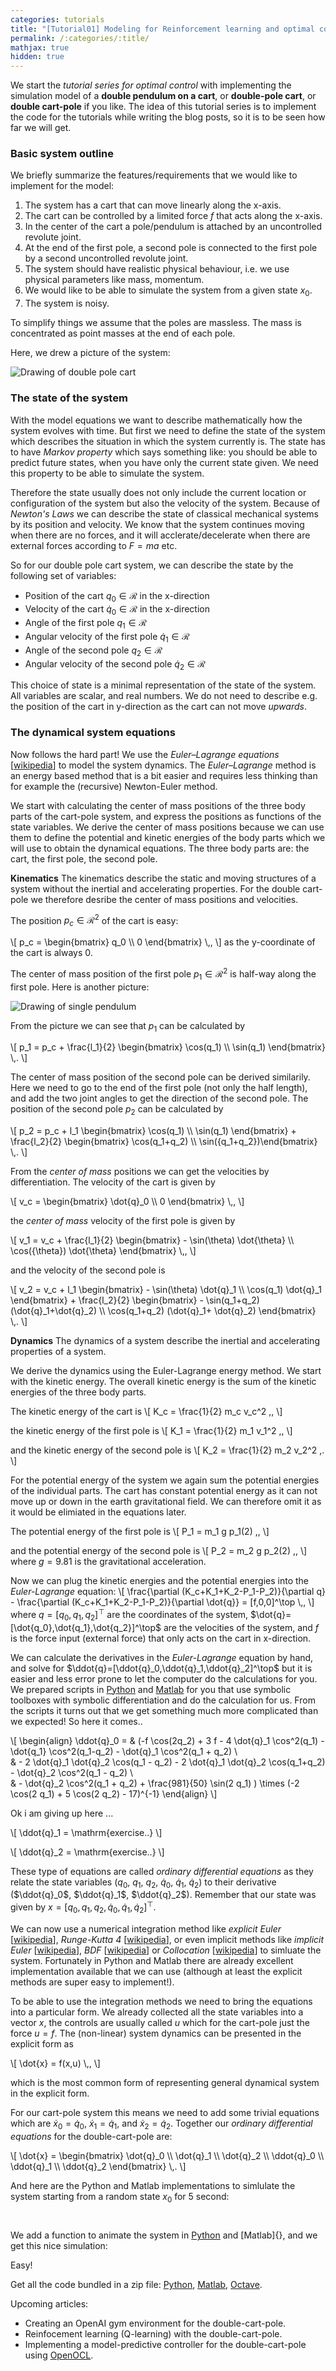 ```yaml
---
categories: tutorials
title: "[Tutorial01] Modeling for Reinforcement learning and optimal control: Double pendulum on cart"
permalink: /:categories/:title/
mathjax: true
hidden: true
---
```


We start the *tutorial series for optimal control* with implementing the simulation model of a **double pendulum on a cart**, or **double-pole cart**, or **double cart-pole** if you like. 
The idea of this tutorial series is to implement the code for the tutorials while writing the blog posts, so it is to be seen how far we will get.

### Basic system outline

We briefly summarize the features/requirements that we would like to implement for the model:

1. The system has a cart that can move linearly along the x-axis.
2. The cart can be controlled by a limited force $f$ that acts along the x-axis.
3. In the center of the cart a pole/pendulum is attached by an uncontrolled revolute joint.
4. At the end of the first pole, a second pole is connected to the first pole by a second uncontrolled revolute joint.
5. The system should have realistic physical behaviour, i.e. we use physical parameters like mass, momentum.
6. We would like to be able to simulate the system from a given state $x_0$.
7. The system is noisy.

To simplify things we assume that the poles are massless. The mass is concentrated as point masses at the end of each pole.

Here, we drew a picture of the system:

![Drawing of double pole cart](/assets/posts/drawing_dpcart.jpg)

### The state of the system

With the model equations we want to describe mathematically how the system evolves with time. But first we need to define the state of the system which describes the situation in which the system currently is. The state has to have *Markov property* which says something like: you should be able to predict future states, when you have only the current state given. We need this property to be able to simulate the system.

Therefore the state usually does not only include the current location or configuration of the system but also the velocity of the system. Because of *Newton's Laws* we can describe the state of classical mechanical systems by its position and velocity. We know that the system continues moving when there are no forces, and it will acclerate/decelerate when there are external forces according to $F=m a$ etc.

So for our double pole cart system, we can describe the state by the following set of variables:
* Position of the cart $q_0 \in \mathcal{R}$ in the x-direction
* Velocity of the cart $\dot{q}_0 \in \mathcal{R}$ in the x-direction
* Angle of the first pole $q_1 \in \mathcal{R}$
* Angular velocity of the first pole $\dot{q}_1 \in \mathcal{R}$
* Angle of the second pole $q_2 \in \mathcal{R}$
* Angular velocity of the second pole $\dot{q}_2 \in \mathcal{R}$

This choice of state is a minimal representation of the state of the system. All variables are scalar, and real numbers. We do not need to describe e.g. the position of the cart in y-direction as the cart can not move *upwards*.

### The dynamical system equations

Now follows the hard part! We use the *Euler–Lagrange equations* [[wikipedia](https://en.wikipedia.org/wiki/Euler%E2%80%93Lagrange_equation)] to model the system dynamics. The *Euler–Lagrange* method is an energy based method that is a bit easier and requires less thinking than for example the (recursive) Newton-Euler method.

We start with calculating the center of mass positions of the three body parts of the cart-pole system, and express the positions as functions of the state variables. We derive the center of mass positions because we can use them to define the potential and kinetic energies of the body parts which we will use to obtain the dynamical equations. The three body parts are: the cart, the first pole, the second pole. 

**Kinematics** The kinematics describe the static and moving structures of a system without the inertial and accelerating properties. For the double cart-pole we therefore desribe the center of mass positions and velocities.

The position $p_c \in \mathcal{R}^2$ of the cart is easy:

\\[
p_c = \\begin{bmatrix} q_0 \\\ 0 \\end{bmatrix} \\,,
\\]
as the y-coordinate of the cart is always $0$.

The center of mass position of the first pole $p_1 \in \mathcal{R}^2$ is half-way along the first pole. Here is another picture: 

![Drawing of single pendulum](/assets/posts/tut01_drawing_pendulum.jpg)

From the picture we can see that $p_1$ can be calculated by

\\[
p_1 = p_c + \frac{l_1}{2}  \\begin{bmatrix}  \cos(q_1)  \\\ \\sin(q_1) \\end{bmatrix} \\,.
\\]

The center of mass position of the second pole can be derived similarily. Here we need to go to the end of the first pole (not only the half length), and add the two joint angles to get the direction of the second pole. The position of the second pole $p_2$ can be calculated by

\\[
p_2 = p_c + l_1  \\begin{bmatrix} \cos(q_1)  \\\ \\sin(q_1) \\end{bmatrix} +  \frac{l_2}{2} \\begin{bmatrix}  \cos(q_1+q_2) \\\ \\sin({q_1+q_2})\\end{bmatrix} \\,.
\\]

From the *center of mass* positions we can get the velocities by differentiation. The velocity of the cart is given by

\\[
v_c = \\begin{bmatrix} \dot{q}_0 \\\ 0 \\end{bmatrix} \\,,
\\]

the *center of mass* velocity of the first pole is given by

\\[
v_1 = v_c + \frac{l_1}{2}  \\begin{bmatrix}  - \sin(\\theta\) \dot{\theta}  \\\ \\cos({\theta}) \dot{\theta} \\end{bmatrix} \\,,
\\]

and the velocity of the second pole is 

\\[
v_2 = v_c + l_1  \\begin{bmatrix} - \sin(\\theta\) \dot{q}_1  \\\ \\cos(q_1) \dot{q}_1 \\end{bmatrix} +  \frac{l_2}{2} \\begin{bmatrix}  - \sin(q_1+q_2) (\dot{q}_1+\dot{q}_2) \\\ \\cos(q_1+q_2) (\dot{q}_1+ \dot{q}_2) \\end{bmatrix} \\,.
\\]


**Dynamics** The dynamics of a system describe the inertial and accelerating properties of a system.

We derive the dynamics using the Euler-Lagrange energy method. We start with the kinetic energy. The overall kinetic energy is the sum of the kinetic energies of the three body parts.

The kinetic energy of the cart is 
\\[
K_c = \frac{1}{2} m_c v_c^2 \,,
\\]

the kinetic energy of the first pole is 
\\[
K_1 = \frac{1}{2} m_1 v_1^2 \,,
\\]

and the kinetic energy of the second pole is
\\[
K_2 = \frac{1}{2} m_2 v_2^2 \,.
\\]

For the potential energy of the system we again sum the potential energies of the individual parts. The cart has constant potential energy as it can not move up or down in the earth gravitational field. We can therefore omit it as it would be elimiated in the equations later.

The potential energy of the first pole is
\\[
P_1 = m_1 g p_1(2) \,,
\\]

and the potential energy of the second pole is
\\[
P_2 = m_2 g p_2(2) \,,
\\]
where $g=9.81$ is the gravitational acceleration.

Now we can plug the kinetic energies and the potential energies into the *Euler-Lagrange* equation:
\\[
\frac{\partial (K_c+K_1+K_2-P_1-P_2)}{\partial q} - \frac{\partial (K_c+K_1+K_2-P_1-P_2)}{\partial \dot{q}} = [f,0,0]^\top \\,,
\\]
where $q=[q_0,q_1,q_2]^\top$ are the coordinates of the system, $\dot{q}=[\dot{q_0},\dot{q_1},\dot{q_2}]^\top$ are the velocities of the system, and $f$ is the force input (external force) that only acts on the cart in x-direction.

We can calculate the derivatives in the *Euler-Lagrange* equation by hand, and solve for $\ddot{q}=[\ddot{q}_0,\ddot{q}_1,\ddot{q}_2]^\top$ but it is easier and less error prone to let the computer do the calculations for you. We prepared scripts in [Python]() and [Matlab]() for you that use symbolic toolboxes with symbolic differentiation and do the calculation for us. From the scripts it turns out that we get something much more complicated than we expected! So here it comes..

\\[
\\begin{align} 
\ddot{q}_0 = & (-f \cos(2q_2) + 3 f - 4 \dot{q}_1 \cos^2(q_1) - \dot{q_1} \cos^2(q_1-q_2) - \dot{q}_1 \cos^2(q_1 + q_2) \\\
             & - 2 \dot{q}_1 \dot{q}_2 \cos(q_1 - q_2) - 2 \dot{q}_1 \dot{q}_2 \cos(q_1+q_2) - \dot{q}_2 \cos^2(q_1 - q_2) \\\
             & - \dot{q}_2 \cos^2(q_1 + q_2) + \frac{981}{50} \sin(2 q_1) ) \times (-2 \cos(2 q_1) + 5 \cos(2 q_2) - 17)^{-1}
\\end{align}
\\]

Ok i am giving up here ...

\\[
\ddot{q}_1 = \mathrm{exercise..}
\\]

\\[
\ddot{q}_2 = \mathrm{exercise..}
\\]

These type of equations are called *ordinary differential equations* as they relate the state variables ($q_0$, $q_1$, $q_2$, $\dot{q}_0$, $\dot{q}_1$, $\dot{q}_2$) to their derivative ($\ddot{q}_0$, $\ddot{q}_1$, $\ddot{q}_2$). Remember that our state was given by $x=[q_0, q_1, q_2, \dot{q}_0, \dot{q}_1, \dot{q}_2]^\top$.

We can now use a numerical integration method like *explicit Euler* [[wikipedia]()], *Runge-Kutta 4* [[wikipedia]()], or even implicit methods like *implicit Euler* [[wikipedia]()], *BDF* [[wikipedia]()] or *Collocation* [[wikipedia]()] to simluate the system. Fortunately in Python and Matlab there are already excellent implementation available that we can use (although at least the explicit methods are super easy to implement!).

To be able to use the integration methods we need to bring the equations into a particular form. We already collected all the state variables into a vector $x$, the controls are usually called $u$ which for the cart-pole just the force $u=f$. The (non-linear) system dynamics can be presented in the explicit form as

\\[
\dot{x} = f(x,u) \\,,
\\]

which is the most common form of representing general dynamical system in the explicit form.

For our cart-pole system this means we need to add some trivial equations which are $\dot{x}_0=\dot{q}_0$, $\dot{x}_1=\dot{q}_1$, and $\dot{x}_2=\dot{q}_2$. Together our *ordinary differential equations* for the double-cart-pole are:

\\[
\dot{x} = \begin{bmatrix} \dot{q}_0 \\\ \dot{q}_1 \\\ \dot{q}_2 \\\ \ddot{q}_0 \\\ \ddot{q}_1 \\\ \ddot{q}_2  \end{bmatrix}   \\,.
\\]

And here are the Python and Matlab implementations to simlulate the system starting from a random state $x_0$ for 5 second:

```Python

```

```Matlab

```

We add a function to animate the system in [Python]() and [Matlab]{}, and we get this nice simulation:

Easy!

Get all the code bundled in a zip file: [Python](), [Matlab](), [Octave]().

Upcoming articles:
- Creating an OpenAI gym environment for the double-cart-pole.
- Reinfocement learning (Q-learning) with the double-cart-pole.
- Implementing a model-predictive controller for the double-cart-pole using [OpenOCL](https://openocl.org).

